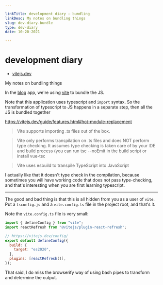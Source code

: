 ```yaml
---

linkTitle: development diary — bundling
linkDesc: My notes on bundling things
slug: dev-diary-bundle
type: dev-diary
date: 10-20-2021

---
```


# development diary
* [vitejs.dev](https://vitejs.dev/)

My notes on bundling things

In the [blog](https://github.com/nichoth/blog/tree/img) app, we're using [vite](https://vitejs.dev/) to bundle the JS.

Note that this application uses typescript and `import` syntax. So the transformation of typescript to JS happens in a separate step, then all the JS is bundled together

https://vitejs.dev/guide/features.html#hot-module-replacement

> Vite supports importing .ts files out of the box.

> Vite only performs transpilation on .ts files and does NOT perform type checking. It assumes type checking is taken care of by your IDE and build process (you can run tsc --noEmit in the build script or install vue-tsc

> Vite uses esbuild to transpile TypeScript into JavaScript 

I actually like that it doesn't type check in the compilation, because sometimes you will have working code that does not pass type-checking, and that's interesting when you are first learning typescript.

----------------------------------------------------------------

The good and bad thing is that this is all hidden from you as a user of `vite`. Put a `tsconfig.js` and a `vite.config.ts` file in the project root, and that's it.

Note the `vite.config.ts` file is very small:
```js
import { defineConfig } from "vite";
import reactRefresh from "@vitejs/plugin-react-refresh";

// https://vitejs.dev/config/
export default defineConfig({
  build: {
    target: "es2020",
  },
  plugins: [reactRefresh()],
});
```

That said, I do miss the browserify way of using bash pipes to transform and determine the output.
